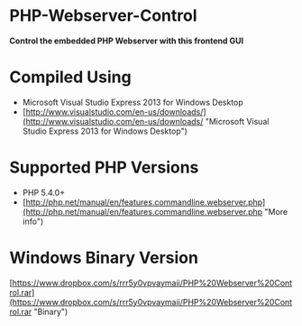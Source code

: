 PHP-Webserver-Control
=====================
**Control the embedded PHP Webserver with this frontend GUI**


Compiled Using
==============

- Microsoft Visual Studio Express 2013 for Windows Desktop
- [http://www.visualstudio.com/en-us/downloads/](http://www.visualstudio.com/en-us/downloads/ "Microsoft Visual Studio Express 2013 for Windows Desktop")

Supported PHP Versions
======================
- PHP 5.4.0+
- [http://php.net/manual/en/features.commandline.webserver.php](http://php.net/manual/en/features.commandline.webserver.php "More info")

Windows Binary Version
======================
[https://www.dropbox.com/s/rrr5y0vpvaymaii/PHP%20Webserver%20Control.rar](https://www.dropbox.com/s/rrr5y0vpvaymaii/PHP%20Webserver%20Control.rar "Binary")

